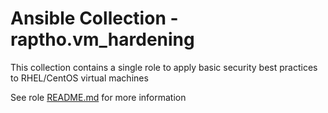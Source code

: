 # Ansible Collection - raptho.vm_hardening

This collection contains a single role to apply basic security best practices to RHEL/CentOS virtual machines

See role [README.md](roles/secure-vm/README.md) for more information